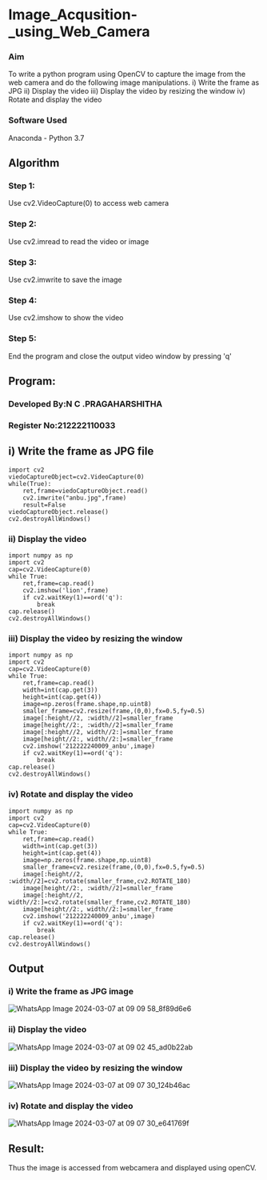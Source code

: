 # Image_Acqusition-_using_Web_Camera
### Aim
To write a python program using OpenCV to capture the image from the web camera and do the following image manipulations. i) Write the frame as JPG ii) Display the video iii) Display the video by resizing the window iv) Rotate and display the video

### Software Used
Anaconda - Python 3.7
## Algorithm
### Step 1:
Use cv2.VideoCapture(0) to access web camera
### Step 2:
Use cv2.imread to read the video or image
### Step 3:
Use cv2.imwrite to save the image
### Step 4:
Use cv2.imshow to show the video
### Step 5:
End the program and close the output video window by pressing 'q'

## Program:
### Developed By:N C .PRAGAHARSHITHA
### Register No:212222110033
## i) Write the frame as JPG file
```
import cv2
viedoCaptureObject=cv2.VideoCapture(0)
while(True):
    ret,frame=viedoCaptureObject.read()
    cv2.imwrite("anbu.jpg",frame)
    result=False
viedoCaptureObject.release()
cv2.destroyAllWindows()
```
### ii) Display the video
```
import numpy as np
import cv2
cap=cv2.VideoCapture(0)
while True:
    ret,frame=cap.read()
    cv2.imshow('lion',frame)
    if cv2.waitKey(1)==ord('q'):
        break
cap.release()
cv2.destroyAllWindows()
```
### iii) Display the video by resizing the window
```
import numpy as np
import cv2
cap=cv2.VideoCapture(0)
while True:
    ret,frame=cap.read()
    width=int(cap.get(3))
    height=int(cap.get(4))
    image=np.zeros(frame.shape,np.uint8)
    smaller_frame=cv2.resize(frame,(0,0),fx=0.5,fy=0.5)
    image[:height//2, :width//2]=smaller_frame
    image[height//2:, :width//2]=smaller_frame
    image[:height//2, width//2:]=smaller_frame
    image[height//2:, width//2:]=smaller_frame
    cv2.imshow('212222240009_anbu',image)
    if cv2.waitKey(1)==ord('q'):
        break
cap.release()
cv2.destroyAllWindows()
```
### iv) Rotate and display the video
```
import numpy as np
import cv2
cap=cv2.VideoCapture(0)
while True:
    ret,frame=cap.read()
    width=int(cap.get(3))
    height=int(cap.get(4))
    image=np.zeros(frame.shape,np.uint8)
    smaller_frame=cv2.resize(frame,(0,0),fx=0.5,fy=0.5)
    image[:height//2, :width//2]=cv2.rotate(smaller_frame,cv2.ROTATE_180)
    image[height//2:, :width//2]=smaller_frame
    image[:height//2, width//2:]=cv2.rotate(smaller_frame,cv2.ROTATE_180)
    image[height//2:, width//2:]=smaller_frame
    cv2.imshow('212222240009_anbu',image)
    if cv2.waitKey(1)==ord('q'):
        break
cap.release()
cv2.destroyAllWindows()
```
## Output
### i) Write the frame as JPG image
![WhatsApp Image 2024-03-07 at 09 09 58_8f89d6e6](https://github.com/pragachellapillai/Image_Acqusition-_using_Web_Camera/assets/148254952/62ecbcb4-de26-4088-b0f3-143ea1ab3e14)
### ii) Display the video
![WhatsApp Image 2024-03-07 at 09 02 45_ad0b22ab](https://github.com/pragachellapillai/Image_Acqusition-_using_Web_Camera/assets/148254952/c622381b-4082-4881-8a80-308b482e0589)
### iii) Display the video by resizing the window
![WhatsApp Image 2024-03-07 at 09 07 30_124b46ac](https://github.com/pragachellapillai/Image_Acqusition-_using_Web_Camera/assets/148254952/fcf504ad-0a39-4963-bb9e-0507a2861a54)
### iv) Rotate and display the video
![WhatsApp Image 2024-03-07 at 09 07 30_e641769f](https://github.com/pragachellapillai/Image_Acqusition-_using_Web_Camera/assets/148254952/55bdebf9-ceb0-47d8-98bd-ea3c567da5c4)
## Result:
Thus the image is accessed from webcamera and displayed using openCV.
